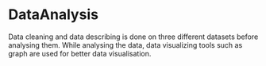 # DataAnalysis
 Data cleaning and data describing is done on three different datasets before analysing them. While analysing the data, data visualizing tools such as graph are used for better data visualisation.
